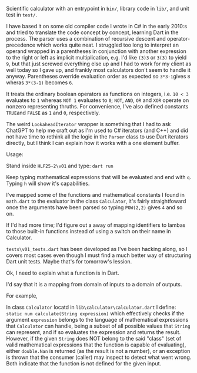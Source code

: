 Scientific calculator with an entrypoint in `bin/`, library code
in `lib/`, and unit test in `test/`.

I have based it on some old compiler code I wrote in C# in the early 2010:s and tried to translate the code concept by concept, learning Dart in the process.
The parser uses a combination of recursive descent and operator-precedence which works quite neat.
I struggled too long to interpret an operand wrapped in a parentheses in conjunction with another expression to the right or left as implicit multiplication, e.g. I'd like `(3)3` or `3(3)` to yield `9`, but that just screwed everything else up and I had to work for my client as well today so I gave up, and frankly most calculators don't seem to handle it anyway. Parentheses override evaluation order as expected so `3*3-1`gives `8` wheras `3*(3-1)` becomes `6`.

It treats the ordinary boolean operators as functions on integers, i.e. `10 < 3` evaluates to `1` whereas `NOT 1` evaluates to `0`; `NOT`, `AND`, `OR` and `XOR` operate on nonzero representing thruths. For convenience, I've also defined constants `TRUE`and `FALSE` as `1` and `0`, respectively.

The weird `LookaheadIterator` wrapper is something that I had to ask ChatGPT to help me craft out as I'm used to C# iterators (and C++) and did not have time to rethink all the logic in the `Parser` class to use Dart iterators directly, but I think I can explain how it works with a one element buffer.

Usage: 

Stand inside `HLF25-2\v01` and type: `dart run`

Keep typing mathematical expressions that will be evaluated and end with `q`. Typing `h` will show it's capabilities.

I've mapped some of the functions and mathematical constants I found in `math.dart` to the evaluator in the class `Calculator`, it's fairly straightfoward once the arguments have been parsed so typing `POW(2,2)` gives `4` and so on.

If I'd had more time; I'd figure out a away of mapping identifiers to lambas to those built-in functions instead of using a switch on their name in Calculator.

`tests\v01_tests.dart` has been developed as I've been hacking along, so I covers most cases even though I must find a much better way of structuring Dart unit tests. Maybe that's for tomorrow's lession.

Ok, I need to explain what a function is in Dart.

I'd say that it is a mapping from domain of inputs to a domain of outputs.

For example, 

In class `Calculator` locatd in `lib\calculator\calculator.dart` I define:
`static num calculate(String expression)`
which effectively checks if the argument `expression` belongs to the language of mathematical expressions that `Calculator` can handle, being a subset of all possible values that `String` can represent, and if so evaluates the expression and returns the result.
However, if the given `String` does NOT belong to the said "class" (set of valid mathematical expressions that the function is capable of evaluating), either `double.Nan` is returned (as the result is not a number), or an exception is thrown that the consumer (caller) may inspect to detect what went wrong. Both indicate that the function is not defined for the given input.
